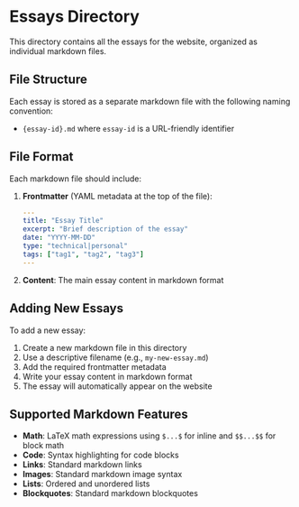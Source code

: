 # Essays Directory

This directory contains all the essays for the website, organized as individual markdown files.

## File Structure

Each essay is stored as a separate markdown file with the following naming convention:
- `{essay-id}.md` where `essay-id` is a URL-friendly identifier

## File Format

Each markdown file should include:

1. **Frontmatter** (YAML metadata at the top of the file):
   ```yaml
   ---
   title: "Essay Title"
   excerpt: "Brief description of the essay"
   date: "YYYY-MM-DD"
   type: "technical|personal"
   tags: ["tag1", "tag2", "tag3"]
   ---
   ```

2. **Content**: The main essay content in markdown format

## Adding New Essays

To add a new essay:

1. Create a new markdown file in this directory
2. Use a descriptive filename (e.g., `my-new-essay.md`)
3. Add the required frontmatter metadata
4. Write your essay content in markdown format
5. The essay will automatically appear on the website

## Supported Markdown Features

- **Math**: LaTeX math expressions using `$...$` for inline and `$$...$$` for block math
- **Code**: Syntax highlighting for code blocks
- **Links**: Standard markdown links
- **Images**: Standard markdown image syntax
- **Lists**: Ordered and unordered lists
- **Blockquotes**: Standard markdown blockquotes